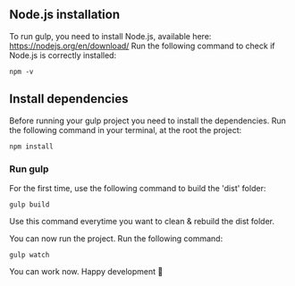 ## Node.js installation 
To run gulp, you need to install Node.js, available here: https://nodejs.org/en/download/
Run the following command to check if Node.js is correctly installed:
```
npm -v
```

## Install dependencies

Before running your gulp project you need to install the dependencies.
Run the following command in your terminal, at the root the project:
```
npm install
```

### Run gulp
For the first time, use the following command to build the 'dist' folder:
```
gulp build
```
Use this command everytime you want to clean & rebuild the dist folder.

You can now run the project.
Run the following command:
```
gulp watch
```
You can work now. Happy development 🤘